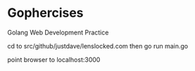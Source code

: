 # Gophercises
Golang Web Development Practice

cd to src/github/justdave/lenslocked.com then go run main.go

point browser to localhost:3000
